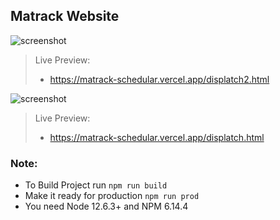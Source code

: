 Matrack Website
----

![screenshot](https://user-images.githubusercontent.com/37496983/85833437-587d7c00-b7af-11ea-8ec2-ccb2988b931c.png)
> Live Preview:
> - https://matrack-schedular.vercel.app/displatch2.html

![screenshot](https://user-images.githubusercontent.com/37496983/85833721-d3df2d80-b7af-11ea-9065-3f9fc0ab3cd8.png)
> Live Preview:
> - https://matrack-schedular.vercel.app/displatch.html

### Note:
- To Build Project run `npm run build`
- Make it ready for production `npm run prod`
- You need Node 12.6.3+ and NPM 6.14.4 
